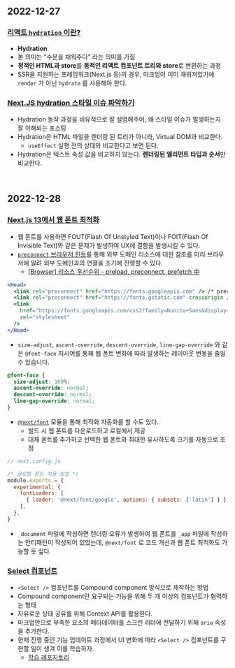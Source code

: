 ## 2022-12-27

### [리액트 `hydration` 이란?](https://simsimjae.tistory.com/389)

- **Hydration**
- 본 의미는 "수분을 채워주다" 라는 의미를 가짐
- **정적인 HTML과 store**를 **동적인 리액트 컴포넌트 트리와 store**로 변환하는 과정
- SSR을 지원하는 프레임워크(Next.js 등)의 경우, 마크업이 이미 채워져있기에 `render` 가 아닌 `hydrate` 를 사용해야 한다.

### [Next.JS hydration 스타일 이슈 파악하기](https://fourwingsy.medium.com/next-js-hydration-%EC%8A%A4%ED%83%80%EC%9D%BC-%EC%9D%B4%EC%8A%88-%ED%94%BC%ED%95%B4%EA%B0%80%EA%B8%B0-988ce0d939e7)

- Hydration 동작 과정을 비유적으로 잘 설명해주어, 왜 스타일 이슈가 발생하는지 잘 이해되는 포스팅 
- Hydration은 HTML 파일을 렌더링 된 트리가 아니라, Virtual DOM과 비교한다.
  - `useEffect` 실행 전의 상태와 비교한다고 보면 된다.
- Hydration은 텍스트 속성 값을 비교하지 않는다. **렌더링된 엘리먼트 타입과 순서**만 비교한다.

<br/>

## 2022-12-28

### [Next.js 13에서 웹 폰트 최적화](https://dev-boku.tistory.com/entry/Nextjs-13%EC%97%90%EC%84%9C-%EC%9B%B9-%ED%8F%B0%ED%8A%B8-%EC%B5%9C%EC%A0%81%ED%99%94)

- 웹 폰트를 사용하면 FOUT(Flash Of Unstyled Text)이나 FOIT(Flash Of Invisible Text)와 같은 문제가 발생하여 UX에 결함을 발생시킬 수 있다.
- [`preconnect` 브라우저 힌트](https://developer.mozilla.org/en-US/docs/Web/HTML/Link_types/preconnect)를 통해 외부 도메인 리소스에 대한 참조를 미리 브라우저에 알려 외부 도메인과의 연결을 조기에 진행할 수 있다.
  - [[Browser] 리소스 우선순위 - preload, preconnect, prefetch 中](https://beomy.github.io/tech/browser/preload-preconnect-prefetch/)

```jsx
<Head>
  <link rel="preconnect" href="https://fonts.googleapis.com" /> /* preconnect */
  <link rel="preconnect" href="https://fonts.gstatic.com" crossorigin /> /* preconnect */
  <link
    href="https://fonts.googleapis.com/css2?family=Nunito+Sans&display=swap"
    rel="stylesheet"
  />
</Head>
```

- `size-adjust`, `ascent-override`, `descent-override`, `line-gap-override` 와 같은 `@font-face` 지시어를 통해 웹 폰트 변화에 따라 발생하는 레이아웃 변동을 줄일 수 있습니다.

```css
@font-face {
  size-adjust: 100%;
  ascent-override: normal;
  descent-override: normal;
  line-gap-override: normal;
}
```

- [`@next/font`](https://nextjs.org/docs/api-reference/next/font) 모듈을 통해 최적화 자동화를 할 수도 있다.
  - 빌드 시 웹 폰트를 다운로드하고 로컬에서 제공
  - 대체 폰트를 추가하고 선택한 웹 폰트와 최대한 유사하도록 크기를 자동으로 조정

```js
// next.config.js

/* 글로벌 폰트 적용 방법 */
module.exports = {
  experimental: {
    fontLoaders: [
      { loader: '@next/font/google', options: { subsets: ['latin'] } },
    ],
  },
}
```

- `_document` 파일에 작성하면 렌더링 오류가 발생하여 웹 폰트를 `_app` 파일에 작성하는 안티패턴이 작성되어 있었는데, `@next/font` 로 코드 개선과 웹 폰트 최적화도 가능할 듯 싶다.

### [Select 컴포넌트](https://so-so.dev/react/make-select/)

- `<Select />` 컴포넌트를 Compound component 방식으로 제작하는 방법
- Compound component란 요구되는 기능을 위해 두 개 이상의 컴포넌트가 협력하는 형태
- 자유로운 상태 공유를 위해 Context API를 활용한다.
- 마크업만으로 부족한 요소의 메타데이터를 스크린 리더에 전달하기 위해 `aria` 속성을 추가한다.
- 현재 진행 중인 기능 업데이트 과정에서 UI 변화에 따라 `<Select />` 컴포넌트를 구현할 일이 생겨 이를 학습하자.
  - [학습 레포지토리](https://github.com/p-acid/how-to-compound)
